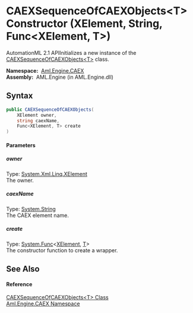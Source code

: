 CAEXSequenceOfCAEXObjects&lt;T> Constructor (XElement, String, Func&lt;XElement, T>)
====================================================================================
AutomationML 2.1 APIInitializes a new instance of the [CAEXSequenceOfCAEXObjects&lt;T>][1] class.

  **Namespace:**  [Aml.Engine.CAEX][2]  
  **Assembly:**  AML.Engine (in AML.Engine.dll)

Syntax
------

```csharp
public CAEXSequenceOfCAEXObjects(
	XElement owner,
	string caexName,
	Func<XElement, T> create
)
```

#### Parameters

##### *owner*
Type: [System.Xml.Linq.XElement][3]  
The owner.

##### *caexName*
Type: [System.String][4]  
The CAEX element name.

##### *create*
Type: [System.Func][5]&lt;[XElement][3], [T][1]>  
The constructor function to create a wrapper.


See Also
--------

#### Reference
[CAEXSequenceOfCAEXObjects&lt;T> Class][1]  
[Aml.Engine.CAEX Namespace][2]  

[1]: README.md
[2]: ../README.md
[3]: https://docs.microsoft.com/dotnet/api/system.xml.linq.xelement
[4]: https://docs.microsoft.com/dotnet/api/system.string
[5]: https://docs.microsoft.com/dotnet/api/system.func-2
[6]: https://www.automationml.org
[7]: ../../icons/logoShade.png